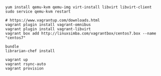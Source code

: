     yum install qemu-kvm qemu-img virt-install libvirt libvirt-client
    sudo service qemu-kvm restart

    # https://www.vagrantup.com/downloads.html
    vagrant plugin install vagrant-omnibus
    vagrant plugin install vagrant-libvirt
    vagrant box add http://linuxsimba.com/vagrantbox/centos7.box --name "centos7"

    bundle
    librarian-chef install

    vagrant up
    vagrant rsync-auto
    vagrant provision
